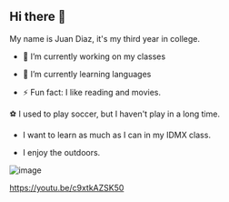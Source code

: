 ## Hi there 👋

 My name is Juan Diaz, it's my third year in college.



- 🔭 I’m currently working on my classes
- 🌱 I’m currently learning languages

- ⚡ Fun fact: I like reading and movies.

⚽ I used to play soccer, but I haven't play in a long time.

- I want to learn as much as I can in my IDMX class. 

- I enjoy the outdoors. 



![image](https://github.com/user-attachments/assets/d58001e5-3d1b-4ad2-93bb-37ad1ffa4e18)

https://youtu.be/c9xtkAZSK50
